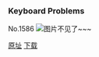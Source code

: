 ### Keyboard Problems
No.1586
![图片不见了~~~](https://imgs.xkcd.com/comics/keyboard_problems.png)

[原址](https://xkcd.com//1586) [下载](https://imgs.xkcd.com/comics/keyboard_problems.png)

